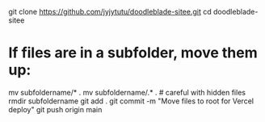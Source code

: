 git clone https://github.com/jyjytutu/doodleblade-sitee.git
cd doodleblade-sitee
# If files are in a subfolder, move them up:
mv subfoldername/* .
mv subfoldername/.* .  # careful with hidden files
rmdir subfoldername
git add .
git commit -m "Move files to root for Vercel deploy"
git push origin main
